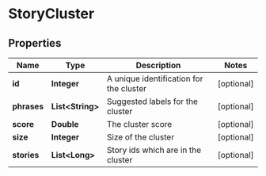 

# StoryCluster

## Properties

Name | Type | Description | Notes
------------ | ------------- | ------------- | -------------
**id** | **Integer** | A unique identification for the cluster |  [optional]
**phrases** | **List&lt;String&gt;** | Suggested labels for the cluster |  [optional]
**score** | **Double** | The cluster score |  [optional]
**size** | **Integer** | Size of the cluster |  [optional]
**stories** | **List&lt;Long&gt;** | Story ids which are in the cluster |  [optional]



